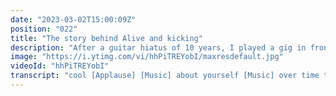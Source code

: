 ```yaml
---
date: "2023-03-02T15:00:09Z"
position: "022"
title: "The story behind Alive and kicking"
description: "After a guitar hiatus of 10 years, I played a gig in front of 1000 people, without a band, all on my own. The browser controlled everything, from the backing tracks to the visualization, to the guitar amp presets. Users could live-vote on which song I played next.\n\nTech used:\n* Vue.js\n* Nuxtjs\n* Pinia\n* Vercel\n* Supabase\n* Webmidi.js\n* Cloudinary\n\nFollow me here:\nWebsite: https://timbenniks.dev\nTwitter: https://twitter.com/timbenniks\nGithub: https://github.com/timbenniks"
image: "https://i.ytimg.com/vi/hhPiTREYobI/maxresdefault.jpg"
videoId: "hhPiTREYobI"
transcript: "cool [Applause] [Music] about yourself [Music] over time things sometimes just kind of musically for me at least they go down in the back of my mind is like there's this guitar I need to play it but not today and not today became the last seven eight years like I would get it up noodle a bit put it back but that's not making music that's just noodling I don't know what it is sometimes some spark needs to go off somewhere and I have it back now and I'm so happy I speak at all these conferences right and I wanted to kind of shake things up with different things that I do people that watch this probably know me as someone who is a developer who speaks at conferences makes YouTube videos but all that music stuff is not that on the foreground with me and I wanted to change that because it's my passion actually my music is a bigger passion than anything else you've ever seen of me online there has to be a way with modern technology that I can grab a guitar plug it into an audio interface that with USB talks to my computer and then the rest happens there I had this idea of you know what I'm going to do guitar karaoke myself on stage using the technology that people use at that conference so I pitched this idea to Yos from qds Amsterdam my dear friend who is always ready to hear crazy ideas for me and I said you know what I'm gonna have the audience vote and they fought on four or five songs and whatever song gets voted on I play on stage no matter what happens it's going to be awesome and he's like you're crazy it's ambitious but let's go we're gonna do this and so I wrote down what it's going to be and they did Big Marketing and it was like oh boy I actually didn't check how am I going to actually pull this off is there technology that with a browser can talk to my guitar and change the sound turns out it's not that hard [Music] right [Applause] [Music] [Music] [Applause] foreign [Music] backstage it's like 7am I'm dead it's really early but Rock life goes on I thought I'd just warm up my fingers and like just rocking with it you know small setup all we need in one of the backstage areas which is basically a shipping container so anyways let's rock and roll you have your phone and you're in the audience you log in with GitHub you fold on whatever song you want that I for me to play you get three votes there's five songs and the moment you vote you see your little GitHub um profile icon fly about on the screen because it's fun to see stuff live and whatever song gets the most votes I click play on the backing track starts to play through the laptop then I put my guitar on top of that and both go out to the output and then there's music foreign [Applause] are you awake yet no I can guarantee you you will be after this it's Gonna Get Loud and this is actually a pretty different talk than you're used to okay so super bass is actually dealing with the amount of votes more more more more you get three photos out of five songs right oh we have lots of Michael Jackson AC DC obviously look at all these boats so it's going to be so much fun waking up the crowd opening this lovely conference with some you know party because I want some interaction there and I want to just like this is Tim I like music I like nerd stuff I like coding I guess I've been thinking about this project for a few years now [Music] welcome [Music] same I have not seen a guitar this good in a long time it has like a roasted Maple neck you can see it's darker so it's not moving as much it has a floating tremolo um it has locking tuners I can play Blues on it I can play any sort of Pop tune because it it has all these features so um I'll be using this on stage because it's so versatile [Applause] [Music] let's go foreign [Applause] [Music] [Music] to extract isolated tracks for Focus guitars drums whatever from these songs that I'm playing I removed all the guitars and all the extras I cut up the song to be two minutes and I replayed all the guitars myself as a Bass track for me to play over on stage and so I just opened GarageBand free tool on a MacBook works perfectly and so I essentially kind of re-recorded all these songs with my own guitars and cutting them up and then using some original parts some my of my own Parts some programmed Parts just to make these songs my own and really great for at the conference and I had some help from Nicolette bruntner who is the production manager at few DS Amsterdam and she's actually a trained audio engineer she's amazing at mixing and recording and so we were chatting all the time like how does this have to sound how would I do that and I gave her all the tracks and she did this insanely good mix for me that I didn't expect her to put so much time [Music] [Music] [Music] foreign [Music] [Music] [Music] look at all these boats go [Applause] foreign [Music]"
---
```


